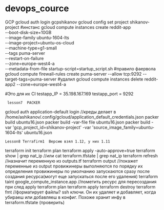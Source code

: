 # devops_cource

GCP
gcloud auth login gcpshikanov
gcloud config set project shikanov-project
#инстанс
 gcloud compute instances create reddit-app \
--boot-disk-size=10GB \
--image-family ubuntu-1604-lts \
--image-project=ubuntu-os-cloud \
--machine-type=g1-small \
--tags puma-server \
--restart-on-failure \
--zone=europe-west4-a \
--metadata-from-file startup-script=startup_script.sh
#правило фаервола
gcloud compute firewall-rules create puma-server --allow tcp:9292 --target-tags=puma-server
#удалил
gcloud compute instances delete reddit-app2 --zone=europe-west4-a

#Это для их CI
testapp_IP = 35.198.167.169
testapp_port = 9292

     lesson7  PACKER
gcloud auth application-default login //креды делает в  /home/ashikanov/.config/gcloud/application_default_credentials.json
packer build ubuntu16.json
packer build -var-file file ubuntu16.json
packer build -var 'gcp_project_id=shikanov-project' -var 'source_image_family=ubuntu-1604-lts'  ubuntu16.json


	Lesson8 Terrafirm1  Версию взял 1.12, у них 1.11
terraform init
terraform  plan
terraform  apply -auto-approve=true
terraform show | grep nat_ip //или cat terraform.tfstate | grep nat_ip
terraform refresh //назначит переменную из outputs.tf
terraform output //покажет переменные из output
  провижинеры выполняются по порядку их определения
  провижинеры по умолчанию запускаются сразу после создания ресурса(могут еще запускаться после его удаления)
terraform taint google_compute_instance.app //пометить ресурс для пересоздания при след apply
terraform plan
terraform apply
terraform  destroy
terraform fmt //форматирует файлы?
  ssh ключи. Он их удаляет и добавляет, когда убираеш или добавляеш в конфиг. Похоже хранит инфу в terraform.tfstate (проверить)